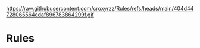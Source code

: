 https://raw.githubusercontent.com/croxyrzz/Rules/refs/heads/main/404d44728065564cdaf896783864299f.gif


# Rules
